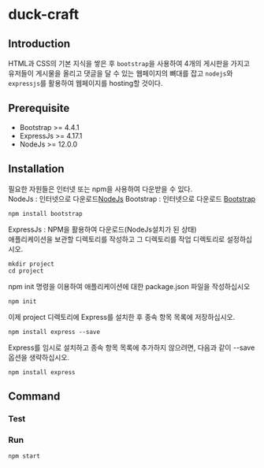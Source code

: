 # duck-craft

## Introduction

HTML과 CSS의 기본 지식을 쌓은 후 `bootstrap`을 사용하여 4개의 게시판을 가지고 유저들이 게시물을 올리고 댓글을 달 수 있는 웹페이지의 뼈대를 잡고 `nodejs`와 `expressjs`를 활용하여 웹페이지를 hosting할 것이다.

## Prerequisite

- Bootstrap >= 4.4.1
- ExpressJs >= 4.17.1
- NodeJs >= 12.0.0

## Installation

필요한 자원들은 인터넷 또는 npm을 사용하여 다운받을 수 있다.  
NodeJs : 인터넷으로 다운로드[NodeJs](https://nodejs.org/ko/download/)
Bootstrap : 인터넷으로 다운로드 [Bootstrap](https://getbootstrap.com/docs/4.4/getting-started/download/)

```sheel sciprt
npm install bootstrap
```

ExpressJs : NPM을 활용하여 다운로드(NodeJs설치가 된 상태)  
애플리케이션을 보관할 디렉토리를 작성하고 그 디렉토리를 작업 디렉토리로 설정하십시오.

```sheel scirpt
mkdir project
cd project
```

npm init 명령을 이용하여 애플리케이션에 대한 package.json 파일을 작성하십시오

```sheel script
npm init
```

이제 project 디렉토리에 Express를 설치한 후 종속 항목 목록에 저장하십시오.

```sheel script
npm install express --save
```

Express를 임시로 설치하고 종속 항목 목록에 추가하지 않으려면, 다음과 같이 --save 옵션을 생략하십시오.

```sheel sciprt
npm install express
```

## Command

### Test

### Run

```shell script
npm start
```
